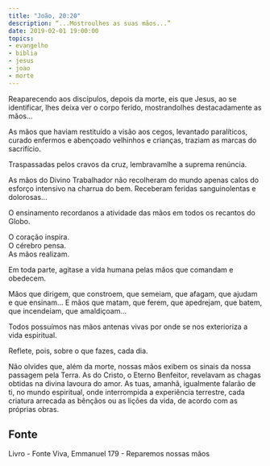 ```yaml
---
title: "João, 20:20"
description: “...Mostrou­lhes as suas mãos...”
date: 2019-02-01 19:00:00
topics: 
- evangelho
- biblia
- jesus
- joao
- morte
---
```


Reaparecendo aos discípulos, depois da morte, eis que Jesus, ao se
identificar, lhes deixa ver o corpo ferido, mostrando­lhes destacadamente as mãos...

As mãos que haviam restituído a visão aos cegos, levantado paralíticos,
curado enfermos e abençoado velhinhos e crianças, traziam as marcas do sacrifício.

Traspassadas pelos cravos da cruz, lembravam­lhe a suprema renúncia.

As mãos do Divino Trabalhador não recolheram do mundo apenas calos do
esforço intensivo na charrua do bem. Receberam feridas sanguinolentas e
dolorosas...

O ensinamento recorda­nos a atividade das mãos em todos os recantos do
Globo.

O coração inspira.  
O cérebro pensa.  
As mãos realizam.  

Em toda parte, agita­se a vida humana pelas mãos que comandam e
obedecem.

Mãos que dirigem, que constroem, que semeiam, que afagam, que ajudam e
que ensinam... E mãos que matam, que ferem, que apedrejam, que batem, que
incendeiam, que amaldiçoam...

Todos possuímos nas mãos antenas vivas por onde se nos exterioriza a vida
espiritual.

Reflete, pois, sobre o que fazes, cada dia.

Não olvides que, além da morte, nossas mãos exibem os sinais da nossa
passagem pela Terra. As do Cristo, o Eterno Benfeitor, revelavam as chagas obtidas
na divina lavoura do amor. As tuas, amanhã, igualmente falarão de ti, no mundo
espiritual, onde interrompida a experiência terrestre, cada criatura arrecada as
bênçãos ou as lições da vida, de acordo com as próprias obras.


## Fonte
Livro - Fonte Viva, Emmanuel
179 - Reparemos nossas mãos
